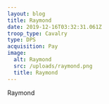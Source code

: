 ```yaml
---
layout: blog
title: Raymond
date: 2019-12-16T03:32:31.061Z
troop_type: Cavalry
type: DPS
acquisition: Pay
image:
  alt: Raymond
  src: /uploads/raymond.png
  title: Raymond
---
```

Raymond
